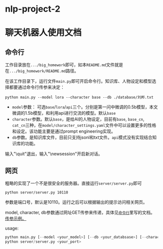 # nlp-project-2
# 聊天机器人使用文档

## 命令行

工作目录放在`.../big_homework`即可，如本`README.md`文件就是在`.../big_homework/README.md`路径。

在该工作目录下，运行文件`main.py`即可开启命令行。知识库、人物设定和模型选择都要通过命令行传参来决定：
```shell
python main.py --model lora --character base --db ./database/刘邦.txt
```

- `model`参数： 可选`base`/`lora`/`api`三个。分别是第一问中微调的0.5b模型，本文微调的1.5b模型，和利用api进行交流的模型。默认`base`
- `character`参数。默认`base`，是给AI的人物设定，目前有`base`, `base_cn`, `cat_cn`三种，在`model/character_settings.yaml`文件中可以设置更多的性格和设定。该功能主要是通过prompt engineering实现。
- `db`参数。是知识库文件，目前只支持jsonl和txt文件。`api`模式没有实现结合知识库的功能。

输入"\quit"退出，输入"\newsession"开启新对话。

## 网页
粗略的实现了一个不是很安全的服务器。直接运行`server/server.py`即可
```shell
python server/server.py 10110
```
参数是端口号，默认是10110。运行之后可以根据输出的提示访问相关网页。

model, character, db参数通过网址GET传参来传递，具体见[`命令行`](#命令行)里写的文档。
[传参示例。](http://localhost:10110?model=lora&character=cat_cn)

usage:
```python
python main.py [--model <your_model>] [--db <your_databsase>] [--character <your_character>]
python server/server.py <your_port>
```

